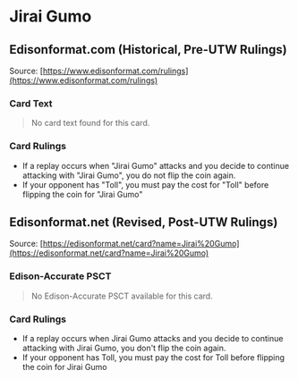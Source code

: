 # Jirai Gumo

## Edisonformat.com (Historical, Pre-UTW Rulings)

Source: [https://www.edisonformat.com/rulings](https://www.edisonformat.com/rulings)

### Card Text

> No card text found for this card.

### Card Rulings

*   If a replay occurs when "Jirai Gumo" attacks and you decide to continue attacking with "Jirai Gumo", you do not flip the coin again.
*   If your opponent has "Toll", you must pay the cost for "Toll" before flipping the coin for "Jirai Gumo"

## Edisonformat.net (Revised, Post-UTW Rulings)

Source: [https://edisonformat.net/card?name=Jirai%20Gumo](https://edisonformat.net/card?name=Jirai%20Gumo)

### Edison-Accurate PSCT

> No Edison-Accurate PSCT available for this card.

### Card Rulings

*   If a replay occurs when Jirai Gumo attacks and you decide to continue attacking with Jirai Gumo, you don't flip the coin again.
*   If your opponent has Toll, you must pay the cost for Toll before flipping the coin for Jirai Gumo
            